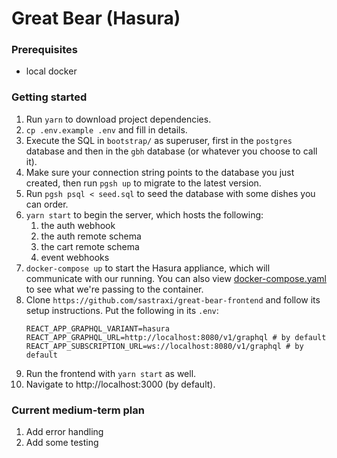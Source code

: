 # Great Bear (Hasura)

### Prerequisites

* local docker

### Getting started

1. Run `yarn` to download project dependencies.
2. `cp .env.example .env` and fill in details.
3. Execute the SQL in `bootstrap/` as superuser, first in the `postgres` database and then in the `gbh` database (or whatever you choose to call it).
4. Make sure your connection string points to the database you just created, then run `pgsh up` to migrate to the latest version.
5. Run `pgsh psql < seed.sql` to seed the database with some dishes you can order.
6. `yarn start` to begin the server, which hosts the following:
    1. the auth webhook
    2. the auth remote schema
    3. the cart remote schema
    4. event webhooks
7. `docker-compose up` to start the Hasura appliance, which will communicate with our running. You can also view [docker-compose.yaml](docker-compose.yaml) to see what we're passing to the container.
8. Clone `https://github.com/sastraxi/great-bear-frontend` and follow its setup instructions. Put the following in its `.env`:
    ```
    REACT_APP_GRAPHQL_VARIANT=hasura
    REACT_APP_GRAPHQL_URL=http://localhost:8080/v1/graphql # by default
    REACT_APP_SUBSCRIPTION_URL=ws://localhost:8080/v1/graphql # by default
    ```
9. Run the frontend with `yarn start` as well.
10. Navigate to http://localhost:3000 (by default).

### Current medium-term plan

1. Add error handling
2. Add some testing
